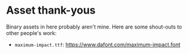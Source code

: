 # Asset thank-yous

Binary assets in here probably aren't mine. Here are some shout-outs to other people's work:

* `maximum-impact.ttf`: https://www.dafont.com/maximum-impact.font
